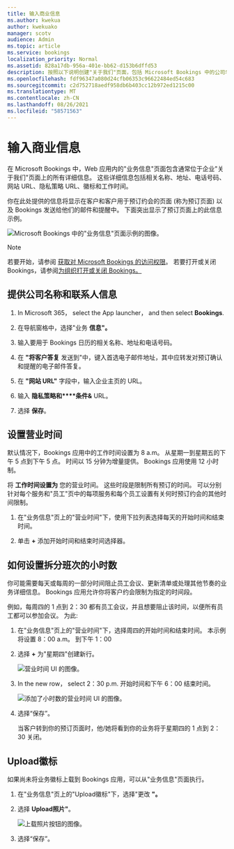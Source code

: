 ```yaml
---
title: 输入商业信息
ms.author: kwekua
author: kwekuako
manager: scotv
audience: Admin
ms.topic: article
ms.service: bookings
localization_priority: Normal
ms.assetid: 828a17db-956a-401e-bb62-d153b6dffd53
description: 按照以下说明创建"关于我们"页面，包括 Microsoft Bookings 中的公司名称、地址、电话号码、网站 URL、徽标和营业时间。
ms.openlocfilehash: fdf96347a080d24cfb06353c96622484ed54c683
ms.sourcegitcommit: c2d752718aedf958db6b403cc12b972ed1215c00
ms.translationtype: MT
ms.contentlocale: zh-CN
ms.lasthandoff: 08/26/2021
ms.locfileid: "58571563"
---
```

# <a name="enter-your-business-information"></a>输入商业信息

在 Microsoft Bookings 中，Web 应用内的"业务信息"页面包含通常位于企业"关于我们"页面上的所有详细信息。 这些详细信息包括相关名称、地址、电话号码、网站 URL、隐私策略 URL、徽标和工作时间。

你在此处提供的信息将显示在客户和客户用于预订约会的页面 (称为预订页面) 以及 Bookings 发送给他们的邮件和提醒中。 下面突出显示了预订页面上的此信息示例。

   ![Microsoft Bookings 中的"业务信息"页面示例的图像。](../media/bookings-business-info.png)

> [!NOTE]
> 若要开始，请参阅 [获取对 Microsoft Bookings 的访问权限](get-access.md)。 若要打开或关闭 Bookings，请参阅[为组织打开或关闭 Bookings。](turn-bookings-on-or-off.md)

## <a name="provide-business-name-and-contact-information"></a>提供公司名称和联系人信息

1. In Microsoft 365， select the App launcher， and then select **Bookings**.

1. 在导航窗格中，选择"业务 **信息"。**

1. 输入要用于 Bookings 日历的相关名称、地址和电话号码。

1. 在 **"将客户答复** 发送到"中，键入首选电子邮件地址，其中应转发对预订确认和提醒的电子邮件答复。

1. 在 **"网站 URL"** 字段中，输入企业主页的 URL。

1. 输入 **隐私策略和****条件&** URL。

1. 选择 **保存**。

## <a name="set-your-business-hours"></a>设置营业时间

默认情况下，Bookings 应用中的工作时间设置为 8 a.m。 从星期一到星期五的下午 5 点到下午 5 点。 时间以 15 分钟为增量提供。 Bookings 应用使用 12 小时制。

将 **工作时间设置为** 您的营业时间。 这些时段是限制所有预订的时间。 可以分别针对每个服务和"员工"页中的每项服务和每个员工设置有关何时预订约会的其他时间限制。

1. 在"业务信息"页上的"营业时间"下，使用下拉列表选择每天的开始时间和结束时间。

1. 单击 **+** 添加开始时间和结束时间选择器。

## <a name="how-to-set-hours-for-a-split-shift"></a>如何设置拆分班次的小时数

你可能需要每天或每周的一部分时间阻止员工会议、更新清单或处理其他节奏的业务详细信息。 Bookings 应用允许你将客户约会限制为指定的时间段。

例如，每周四的 1 点到 2：30 都有员工会议，并且想要阻止该时间，以便所有员工都可以参加会议。 为此:

1. 在"业务信息"页上的"营业时间"下，选择周四的开始时间和结束时间。 本示例将设置 8：00 a.m。 到下午 1：00

1. 选择 **+** 为"星期四"创建新行。

   ![营业时间 UI 的图像。](../media/bookings-split-shift.png)

1. In the new row， select 2：30 p.m. 开始时间和下午 6：00 结束时间。

   ![添加了小时数的营业时间 UI 的图像。](../media/bookings-split-shift-hours.png)

1. 选择“保存”。

    当客户转到你的预订页面时，他/她将看到你的业务将于星期四的 1 点到 2：30 关闭。

## <a name="upload-your-logo"></a>Upload徽标

如果尚未将业务徽标上载到 Bookings 应用，可以从"业务信息"页面执行。

1. 在"业务信息"页上的"Upload徽标"下，选择"更改 **"。**

1. 选择 **Upload照片"**。

   ![上载照片按钮的图像。](../media/bookings-upload-photo.png)

1. 选择“保存”。
